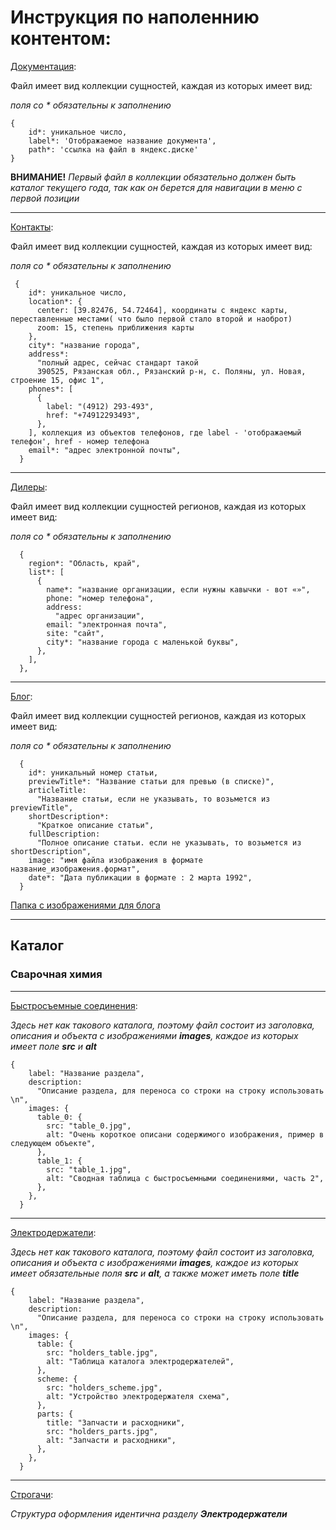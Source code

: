 # Инструкция по наполеннию контентом:

[Документация](/frontend/src/api/documentation/db.ts):

Файл имеет вид коллекции сущностей, каждая из которых имеет вид:

*поля со * обязательны к заполнению*
```
{
    id*: уникальное число,
    label*: 'Отображаемое название документа',
    path*: 'ссылка на файл в яндекс.диске'
}
```
**ВНИМАНИЕ!**
*Первый файл в коллекции обязательно должен быть каталог текущего года, так как он берется для навигации в меню с первой позиции*

---

[Контакты](/frontend/src/api/contacts/db.ts): 

Файл имеет вид коллекции сущностей, каждая из которых имеет вид:

*поля со * обязательны к заполнению*
```
 {
    id*: уникальное число,
    location*: {
      center: [39.82476, 54.72464], координаты с яндекс карты, переставленные местами( что было первой стало второй и наоброт)
      zoom: 15, степень приближения карты
    },
    city*: "название города",
    address*:
      "полный адрес, сейчас стандарт такой
      390525, Рязанская обл., Рязанский р-н, с. Поляны, ул. Новая, строение 15, офис 1",
    phones*: [
      {
        label: "(4912) 293-493",
        href: "+74912293493",
      },
    ], коллекция из объектов телефонов, где label - 'отображаемый телефон', href - номер телефона
    email*: "адрес электронной почты",
  }
  ```

  ---

[Дилеры](/frontend/src/api/dealers/db.ts): 

Файл имеет вид коллекции сущностей регионов, каждая из которых имеет вид:

*поля со * обязательны к заполнению*
```
  {
    region*: "Область, край",
    list*: [
      {
        name*: "название организации, если нужны кавычки - вот «»",
        phone: "номер телефона",
        address:
          "адрес организации",
        email: "электронная почта",
        site: "сайт",
        city*: "название города с маленькой буквы",
      },
    ],
  },
```
---

[Блог](/frontend/src/api/blog/db.ts): 

Файл имеет вид коллекции сущностей регионов, каждая из которых имеет вид:

*поля со * обязательны к заполнению*
```
  {
    id*: уникальный номер статьи,
    previewTitle*: "Название статьи для превью (в списке)",
    articleTitle:
      "Название статьи, если не указывать, то возьмется из previewTitle",
    shortDescription*:
      "Краткое описание статьи",
    fullDescription:
      "Полное описание статьи. если не указывать, то возьмется из shortDescription",
    image: "имя файла изображения в формате название_изображения.формат",
    date*: "Дата публикации в формате : 2 марта 1992",
  }
```
[Папка с изображениями для блога](/frontend/public/blog)

---

## Каталог

### Сварочная химия
---
[Быстросъемные соединения](/frontend/src/api/catalog/chemistry/subcategories/quick_couplings.ts): 

*Здесь нет как такового каталога, поэтому файл состоит из заголовка, описания и объекта с изображениями **images**, каждое из которых имеет поле **src** и **alt***
```
{
    label: "Название раздела",
    description:
      "Описание раздела, для переноса со строки на строку использовать \n",
    images: {
      table_0: {
        src: "table_0.jpg", 
        alt: "Очень короткое описани содержимого изображения, пример в следующем объекте",
      },
      table_1: {
        src: "table_1.jpg",
        alt: "Сводная таблица с быстросъемными соединениями, часть 2",
      },
    },
  }
```
---

[Электродержатели](/frontend/src/api/catalog/chemistry/subcategories/electrical_holders.ts): 

*Здесь нет как такового каталога, поэтому файл состоит из заголовка, описания и объекта с изображениями **images**, каждое из которых имеет обязательные поля **src** и **alt**, а также может иметь поле **title***
```
{
    label: "Название раздела",
    description:
      "Описание раздела, для переноса со строки на строку использовать \n",
    images: {
      table: {
        src: "holders_table.jpg",
        alt: "Таблица каталога электродержателей",
      },
      scheme: {
        src: "holders_scheme.jpg",
        alt: "Устройство электродержателя схема",
      },
      parts: {
        title: "Запчасти и расходники",
        src: "holders_parts.jpg",
        alt: "Запчасти и расходники",
      },
    },
  }
```
---

[Строгачи](/frontend/src/api/catalog/chemistry/subcategories/planers.ts): 

*Структура оформления идентична разделу **Электродержатели***
